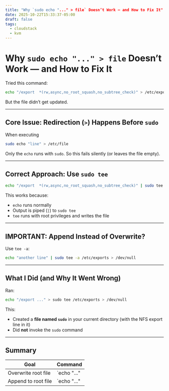 ```yaml
---
title: "Why `sudo echo "..." > file` Doesn’t Work — and How to Fix It"
date: 2025-10-22T15:33:37-05:00
draft: false
tags:
  - cloudstack
  - kvm
---
```


# Why `sudo echo "..." > file` Doesn’t Work — and How to Fix It

Tried this command:

```bash
echo "/export  *(rw,async,no_root_squash,no_subtree_check)" > /etc/exports
```

But the file didn’t get updated.

---

## Core Issue: Redirection (`>`) Happens Before `sudo`

When executing

```bash
sudo echo "line" > /etc/file
```

Only the `echo` runs with `sudo`. So this fails silently (or leaves the file empty).

---

## Correct Approach: Use `sudo tee`

```bash
echo "/export  *(rw,async,no_root_squash,no_subtree_check)" | sudo tee /etc/exports > /dev/null
```

This works because:

- `echo` runs normally
- Output is piped (`|`) to `sudo tee`
- `tee` runs with root privileges and writes the file

---

## IMPORTANT: Append Instead of Overwrite?

Use `tee -a`:

```bash
echo "another line" | sudo tee -a /etc/exports > /dev/null
```

---

## What I Did (and Why It Went Wrong)

Ran:

```bash
echo "/export ..." > sudo tee /etc/exports > /dev/null
```

This:

- Created a **file named `sudo`** in your current directory (with the NFS export line in it)
- Did **not** invoke the `sudo` command

---

## Summary

| Goal                  | Command                                                  |
|-----------------------|----------------------------------------------------------|
| Overwrite root file   | `echo "..." | sudo tee /file > /dev/null`               |
| Append to root file   | `echo "..." | sudo tee -a /file > /dev/null`            |